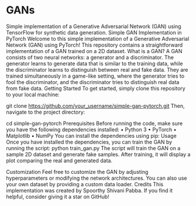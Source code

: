 # GANs
Simple implementation of a Generative Adversarial Network (GAN) using TensorFlow for synthetic data generation.
Simple GAN Implementation in PyTorch
Welcome to this simple implementation of a Generative Adversarial Network (GAN) using PyTorch! This repository contains a straightforward implementation of a GAN trained on a 2D dataset.
What is a GAN?
A GAN consists of two neural networks: a generator and a discriminator. The generator learns to generate data that is similar to the training data, while the discriminator learns to distinguish between real and fake data. They are trained simultaneously in a game-like setting, where the generator tries to fool the discriminator, and the discriminator tries to distinguish real data from fake data.
Getting Started
To get started, simply clone this repository to your local machine:

git clone https://github.com/your_username/simple-gan-pytorch.git
Then, navigate to the project directory:

cd simple-gan-pytorch
Prerequisites
Before running the code, make sure you have the following dependencies installed:
•	Python 3
•	PyTorch
•	Matplotlib
•	NumPy
You can install the dependencies using pip:
Usage
Once you have installed the dependencies, you can train the GAN by running the script:
python train_gan.py
The script will train the GAN on a sample 2D dataset and generate fake samples. After training, it will display a plot comparing the real and generated data.

Customization
Feel free to customize the GAN by adjusting hyperparameters or modifying the network architectures. You can also use your own dataset by providing a custom data loader.
Credits
This implementation was created by Spoorthy Shivani Pabba. If you find it helpful, consider giving it a star on GitHub!



